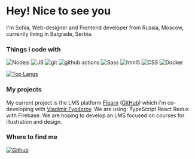 # Hey! Nice to see you
I'm Sofiia, Web-designer and Frontend developer from Russia, Moscow, currently living in Balgrade, Serbia.
<!-- ### GitHub Stats
![Sofi Ulianova's GitHub stats](https://github-readme-stats.vercel.app/api?username=sulianova&show_icons=true&theme=dark&hide=stars,prs,issues,contribs) -->
### Things I code with
<p>
  <img alt="Nodejs" src="https://img.shields.io/badge/-Nodejs-43853d?style=flat-square&logo=Node.js&logoColor=white" />
   <img alt="JS" src="https://img.shields.io/badge/-JavaScript-007ACC?style=flat-square&logo=JavaScript&logoColor=white" />
<!--   <img alt="React" src="https://img.shields.io/badge/-React-45b8d8?style=flat-square&logo=react&logoColor=white" />
  <img alt="redux" src="https://img.shields.io/badge/-Redux-764ABC?style=flat-square&logo=redux&logoColor=white" /> -->
<!--   <img alt="TypeScript" src="https://img.shields.io/badge/-TypeScript-007ACC?style=flat-square&logo=typescript&logoColor=white" />
  <img alt="Webpack" src="https://img.shields.io/badge/-Webpack-8DD6F9?style=flat-square&logo=webpack&logoColor=white" /> 
  <img alt="Docker" src="https://img.shields.io/badge/-Docker-46a2f1?style=flat-square&logo=docker&logoColor=white" /> -->
    <img alt="git" src="https://img.shields.io/badge/-Git-F05032?style=flat-square&logo=git&logoColor=white" />
  <img alt="github actions" src="https://img.shields.io/badge/-Github_Actions-2088FF?style=flat-square&logo=github-actions&logoColor=white" />
  <img alt="Sass" src="https://img.shields.io/badge/-Sass-CC6699?style=flat-square&logo=sass&logoColor=white" />
  <img alt="html5" src="https://img.shields.io/badge/-HTML5-E34F26?style=flat-square&logo=html5&logoColor=white" />
    <img alt="CSS" src="https://img.shields.io/badge/-CSS-8DD6F9?style=flat-square&logo=css&logoColor=white" />
    <img alt="Docker" src="https://img.shields.io/badge/-Makefile-EE4B2B?style=flat-square&logo=Makefile&logoColor=white" /> 
</p>

[![Top Langs](https://github-readme-stats.vercel.app/api/top-langs/?username=sulianova&theme=dark&layout=compact)](https://github.com/anuraghazra/github-readme-stats)

### My projects

My current project is the LMS platform [Flearn]([url](https://flearn.net/course/finding-your-style)) ([GitHub]([url](https://github.com/sulianova/flearn-frontend))) which i'm co-developing with [Vladimir Fyodorov]([url](https://github.com/VladimirFyodorov)). We are using: TypeScript React Redux with Firebase. We are hoping to develop an LMS focused on courses for illustration and design.

### Where to find me
<p>
  <a href="https://github.com/sulianova" target="_blank"><img alt="Github" src="https://img.shields.io/badge/GitHub-%2312100E.svg?&style=for-the-badge&logo=Github&logoColor=white" /></a>
</p>
<!--
**sulianova/sulianova** is a ✨ _special_ ✨ repository because its `README.md` (this file) appears on your GitHub profile.

Here are some ideas to get you started:

- 🔭 I’m currently working on ...
- 🌱 I’m currently learning ...
- 👯 I’m looking to collaborate on ...
- 🤔 I’m looking for help with ...
- 💬 Ask me about ...
- 📫 How to reach me: ...
- 😄 Pronouns: ...
- ⚡ Fun fact: ...
-->
